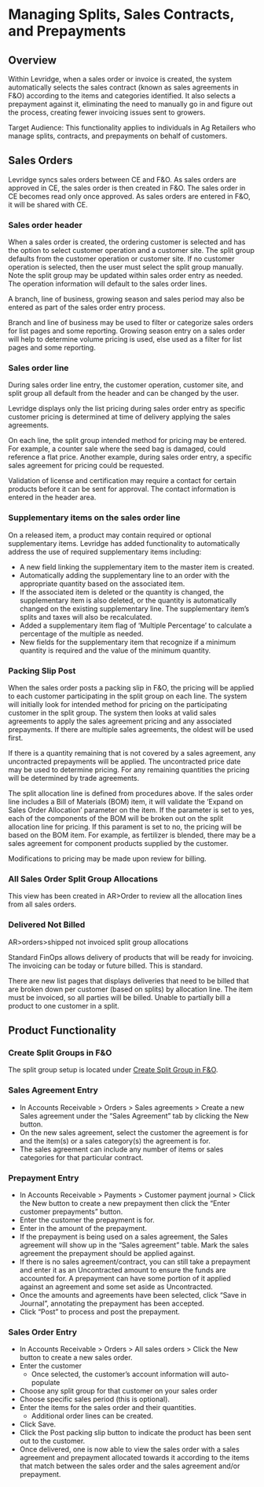 ﻿# Managing Splits, Sales Contracts, and Prepayments

## Overview
Within Levridge, when a sales order or invoice is created, the system automatically selects the sales contract (known as sales agreements in F&O) according to the items and categories identified. It also selects a prepayment against it, eliminating the need to manually go in and figure out the process, creating fewer invoicing issues sent to growers. 

Target Audience: This functionality applies to individuals in Ag Retailers who manage splits, contracts, and prepayments on behalf of customers. 

## Sales Orders
Levridge syncs sales orders between CE and F&O. As sales orders are approved in CE, the sales order is then created in F&O. The sales order in CE becomes read only once approved.  As sales orders are entered in F&O, it will be shared with CE.  

### Sales order header 
When a sales order is created, the ordering customer is selected and has the option to select customer operation and a customer site.  The split group defaults from the customer operation or customer site. If no customer operation is selected, then the user must select the split group manually. Note the split group may be updated within sales order entry as needed. The operation information will default to the sales order lines.

A branch, line of business, growing season and sales period may also be entered as part of the sales order entry process.

Branch and line of business may be used to filter or categorize sales orders for list pages and some reporting. Growing season entry on a sales order will help to determine volume pricing is used, else used as a filter for list pages and some reporting.

### Sales order line 
During sales order line entry, the customer operation, customer site, and split group all default from the header and can be changed by the user.

Levridge displays only the list pricing during sales order entry as specific customer pricing is determined at time of delivery applying the sales agreements.  

On each line, the split group intended method for pricing may be entered. For example, a counter sale where the seed bag is damaged, could reference a flat price. Another example, during sales order entry, a specific sales agreement for pricing could be requested.  

Validation of license and certification may require a contact for certain products before it can be sent for approval. The contact information is entered in the header area.

### Supplementary items on the sales order line 
On a released item, a product may contain required or optional supplementary items.  Levridge has added functionality to automatically address the use of required supplementary items including:

- A new field linking the supplementary item to the master item is created.
- Automatically adding the supplementary line to an order with the appropriate quantity based on the associated item.  
- If the associated item is deleted or the quantity is changed, the supplementary item is also deleted, or the quantity is automatically changed on the existing supplementary line. The supplementary item’s splits and taxes will also be recalculated.  
- Added a supplementary item flag of ‘Multiple Percentage’ to calculate a percentage of the multiple as needed.  
- New fields for the supplementary item that recognize if a minimum quantity is required and the value of the minimum quantity.

### Packing Slip Post
When the sales order posts a packing slip in F&O, the pricing will be applied to each customer participating in the split group on each line. The system will initially look for intended method for pricing on the participating customer in the split group.  The system then looks at valid sales agreements to apply the sales agreement pricing and any associated prepayments. If there are multiple sales agreements, the oldest will be used first.  

If there is a quantity remaining that is not covered by a sales agreement, any uncontracted prepayments will be applied. The uncontracted price date may be used to determine pricing. For any remaining quantities the pricing will be determined by trade agreements.

The split allocation line is defined from procedures above. If the sales order line includes a Bill of Materials (BOM) item, it will validate the ‘Expand on Sales Order Allocation’ parameter on the item. If the parameter is set to yes, each of the components of the BOM will be broken out on the split allocation line for pricing. If this parament is set to no, the pricing will be based on the BOM item. For example, as fertilizer is blended, there may be a sales agreement for component products supplied by the customer.

Modifications to pricing may be made upon review for billing.

### All Sales Order Split Group Allocations
This view has been created in AR>Order to review all the allocation lines from all sales orders.

### Delivered Not Billed
AR>orders>shipped not invoiced split group allocations

Standard FinOps allows delivery of products that will be ready for invoicing. The invoicing can be today or future billed. This is standard.

There are new list pages that displays deliveries that need to be billed that are broken down per customer (based on splits) by allocation line. The item must be invoiced, so all parties will be billed. Unable to partially bill a product to one customer in a split.

## Product Functionality

### Create Split Groups in F&O 
The split group setup is located under [Create Split Group in F&O](Create-Split-Group.md). 

### Sales Agreement Entry
- In Accounts Receivable > Orders > Sales agreements > Create a new Sales agreement under the “Sales Agreement” tab by clicking the New button. 
- On the new sales agreement, select the customer the agreement is for and the item(s) or a sales category(s) the agreement is for. 
- The sales agreement can include any number of items or sales categories for that particular contract.

### Prepayment Entry
- In Accounts Receivable > Payments > Customer payment journal > Click the New button to create a new prepayment then click the “Enter customer prepayments” button. 
- Enter the customer the prepayment is for. 
- Enter in the amount of the prepayment.
- If the prepayment is being used on a sales agreement, the Sales agreement will show up in the “Sales agreement” table.   Mark the sales agreement the prepayment should be applied against.
- If there is no sales agreement/contract, you can still take a prepayment and enter it as an Uncontracted amount to ensure the funds are accounted for.  A prepayment can have some portion of it applied against an agreement and some set aside as Uncontracted.
- Once the amounts and agreements have been selected, click “Save in Journal”, annotating the prepayment has been accepted. 
- Click “Post” to process and post the prepayment. 

### Sales Order Entry
- In Accounts Receivable > Orders > All sales orders > Click the New button to create a new sales order.
- Enter the customer
  - Once selected, the customer’s account information will auto-populate
- Choose any split group for that customer on your sales order
- Choose specific sales period (this is optional).
- Enter the items for the sales order and their quantities. 
  - Additional order lines can be created.
- Click Save. 
- Click the Post packing slip button to indicate the product has been sent out to the customer. 
- Once delivered, one is now able to view the sales order with a sales agreement and prepayment allocated towards it according to the items that match between the sales order and the sales agreement and/or prepayment.



